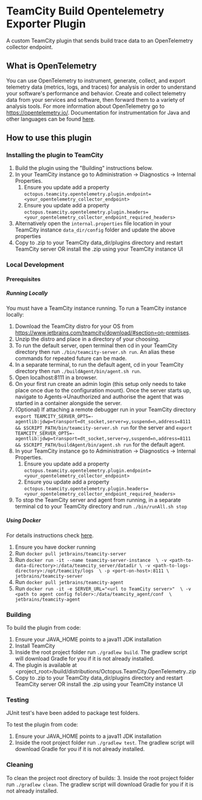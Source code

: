 # TeamCity Build Opentelemetry Exporter Plugin

A custom TeamCity plugin that sends build trace data to an OpenTelemetry collector endpoint.

## What is OpenTelemetry

You can use OpenTelemetry to instrument, generate, collect, and export telemetry data (metrics, logs, and traces) for analysis in order to understand your software's performance and behavior. Create and collect telemetry data from your services and software, then forward them to a variety of analysis tools. For more information about OpenTelemetry go to https://opentelemetry.io/. Documentation for instrumentation for Java and other languages can be found [here](https://opentelemetry.io/docs/).

## How to use this plugin

### Installing the plugin to TeamCity

1. Build the plugin using the "Building" instructions below.
2. In your TeamCity instance go to Administration -> Diagnostics -> Internal Properties.
    1. Ensure you update add a property `octopus.teamcity.opentelemetry.plugin.endpoint=<your_opentelemetry_collector_endpoint>`
    2. Ensure you update add a property `octopus.teamcity.opentelemetry.plugin.headers=<your_opentelemetry_collector_endpoint_required_headers>`
3. Alternatively open the `internal.properties` file location in your TeamCity instance `data_dir/config` folder and update the above properties
4. Copy to .zip to your TeamCity data_dir/plugins directory and restart TeamCity server OR install the .zip using your TeamCity instance UI

### Local Development

#### Prerequisites

##### Running Locally

You must have a TeamCity instance running. To run a TeamCity instance locally:
1. Download the TeamCity distro for your OS from https://www.jetbrains.com/teamcity/download/#section=on-premises.
2. Unzip the distro and place in a directory of your choosing. 
3. To run the default server, open terminal then cd in your TeamCity directory then run `./bin/teamcity-server.sh run`. An alias these commands for repeated future can be made.
4. In a separate terminal, to run the default agent, cd in your TeamCity directory then run `./buildAgent/bin/agent.sh run`.
5. Open localhost:8111 in a browser.
6. On your first run create an admin login (this setup only needs to take place once due to the configuration mount). Once the server starts up, navigate to Agents->Unauthorized and authorise the agent that was started in a container alongside the server.
7. (Optional) If attaching a remote debugger run in your TeamCity directory `export TEAMCITY_SERVER_OPTS=-agentlib:jdwp=transport=dt_socket,server=y,suspend=n,address=8111 && $SCRIPT_PATH/bin/teamcity-server.sh run` for the server and `export TEAMCITY_SERVER_OPTS=-agentlib:jdwp=transport=dt_socket,server=y,suspend=n,address=8111 && $SCRIPT_PATH/buildAgent/bin/agent.sh run` for the default agent.
8. In your TeamCity instance go to Administration -> Diagnostics -> Internal Properties.
   1. Ensure you update add a property `octopus.teamcity.opentelemetry.plugin.endpoint=<your_opentelemetry_collector_endpoint>`
   2. Ensure you update add a property `octopus.teamcity.opentelemetry.plugin.headers=<your_opentelemetry_collector_endpoint_required_headers>`
9. To stop the TeamCity server and agent from running, in a separate terminal cd to your TeamCity directory and run `./bin/runAll.sh stop`

##### Using Docker

For details instructions check [here](https://hub.docker.com/r/jetbrains/teamcity-server).

1. Ensure you have docker running
2. Run `docker pull jetbrains/teamcity-server`
3. Run `docker run -it --name teamcity-server-instance  \
   -v <path-to-data-directory>:/data/teamcity_server/datadir \
   -v <path-to-logs-directory>:/opt/teamcity/logs  \
   -p <port-on-host>:8111 \
   jetbrains/teamcity-server`
4. Run `docker pull jetbrains/teamcity-agent`
5. Run `docker run -it -e SERVER_URL="<url to TeamCity server>"  \
   -v <path to agent config folder>:/data/teamcity_agent/conf  \      
   jetbrains/teamcity-agent`

### Building

To build the plugin from code:
1. Ensure your JAVA_HOME points to a java11 JDK installation
2. Install TeamCity
3. Inside the root project folder run `./gradlew build`. The gradlew script will download Gradle for you if it is not already installed.
4. The plugin is available at <project_root>/build/distributions/Octopus.TeamCity.OpenTelemetry.<version>.zip
5. Copy to .zip to your TeamCity data_dir/plugins directory and restart TeamCity server OR install the .zip using your TeamCity instance UI

### Testing

JUnit test's have been added to package test folders.

To test the plugin from code:
1. Ensure your JAVA_HOME points to a java11 JDK installation
2. Inside the root project folder run `./gradlew test`. The gradlew script will download Gradle for you if it is not already installed.

### Cleaning

To clean the project root directory of builds:
3. Inside the root project folder run `./gradlew clean`. The gradlew script will download Gradle for you if it is not already installed.
